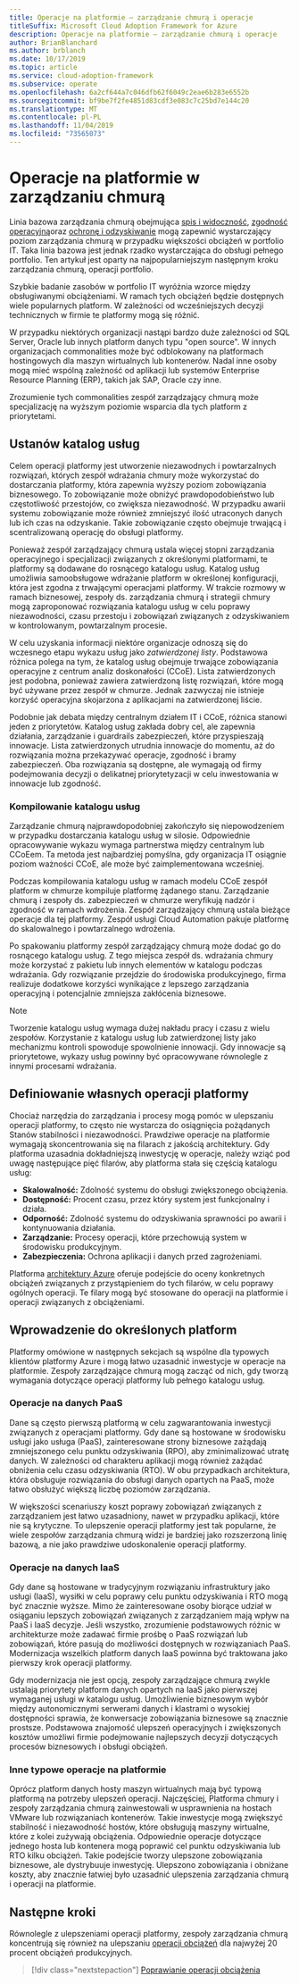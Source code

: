```yaml
---
title: Operacje na platformie — zarządzanie chmurą i operacje
titleSuffix: Microsoft Cloud Adoption Framework for Azure
description: Operacje na platformie — zarządzanie chmurą i operacje
author: BrianBlanchard
ms.author: brblanch
ms.date: 10/17/2019
ms.topic: article
ms.service: cloud-adoption-framework
ms.subservice: operate
ms.openlocfilehash: 6a2cf644a7c046dfb62f6049c2eae6b283e6552b
ms.sourcegitcommit: bf9be7f2fe4851d83cdf3e083c7c25bd7e144c20
ms.translationtype: MT
ms.contentlocale: pl-PL
ms.lasthandoff: 11/04/2019
ms.locfileid: "73565073"
---
```

# <a name="platform-operations-in-cloud-management"></a>Operacje na platformie w zarządzaniu chmurą

Linia bazowa zarządzania chmurą obejmująca [spis i widoczność](./inventory.md), [zgodność operacyjną](./operational-compliance.md)oraz [ochronę i odzyskiwanie](./protect.md) mogą zapewnić wystarczający poziom zarządzania chmurą w przypadku większości obciążeń w portfolio IT. Taka linia bazowa jest jednak rzadko wystarczająca do obsługi pełnego portfolio. Ten artykuł jest oparty na najpopularniejszym następnym kroku zarządzania chmurą, operacji portfolio.

Szybkie badanie zasobów w portfolio IT wyróżnia wzorce między obsługiwanymi obciążeniami. W ramach tych obciążeń będzie dostępnych wiele popularnych platform. W zależności od wcześniejszych decyzji technicznych w firmie te platformy mogą się różnić.

W przypadku niektórych organizacji nastąpi bardzo duże zależności od SQL Server, Oracle lub innych platform danych typu "open source". W innych organizacjach commonalities może być odblokowany na platformach hostingowych dla maszyn wirtualnych lub kontenerów. Nadal inne osoby mogą mieć wspólną zależność od aplikacji lub systemów Enterprise Resource Planning (ERP), takich jak SAP, Oracle czy inne.

Zrozumienie tych commonalities zespół zarządzający chmurą może specjalizację na wyższym poziomie wsparcia dla tych platform z priorytetami.

## <a name="establish-a-service-catalog"></a>Ustanów katalog usług

Celem operacji platformy jest utworzenie niezawodnych i powtarzalnych rozwiązań, których zespół wdrażania chmury może wykorzystać do dostarczania platformy, która zapewnia wyższy poziom zobowiązania biznesowego. To zobowiązanie może obniżyć prawdopodobieństwo lub częstotliwość przestojów, co zwiększa niezawodność. W przypadku awarii systemu zobowiązanie może również zmniejszyć ilość utraconych danych lub ich czas na odzyskanie. Takie zobowiązanie często obejmuje trwającą i scentralizowaną operację do obsługi platformy.

Ponieważ zespół zarządzający chmurą ustala więcej stopni zarządzania operacyjnego i specjalizacji związanych z określonymi platformami, te platformy są dodawane do rosnącego katalogu usług. Katalog usług umożliwia samoobsługowe wdrażanie platform w określonej konfiguracji, która jest zgodna z trwającymi operacjami platformy. W trakcie rozmowy w ramach biznesowej, zespoły ds. zarządzania chmurą i strategii chmury mogą zaproponować rozwiązania katalogu usług w celu poprawy niezawodności, czasu przestoju i zobowiązań związanych z odzyskiwaniem w kontrolowanym, powtarzalnym procesie.

W celu uzyskania informacji niektóre organizacje odnoszą się do wczesnego etapu wykazu usług jako _zatwierdzonej listy_. Podstawowa różnica polega na tym, że katalog usług obejmuje trwające zobowiązania operacyjne z centrum analiz doskonałości (CCoE). Lista zatwierdzonych jest podobna, ponieważ zawiera zatwierdzoną listę rozwiązań, które mogą być używane przez zespół w chmurze. Jednak zazwyczaj nie istnieje korzyść operacyjna skojarzona z aplikacjami na zatwierdzonej liście.

Podobnie jak debata między centralnym działem IT i CCoE, różnica stanowi jeden z priorytetów. Katalog usług zakłada dobry cel, ale zapewnia działania, zarządzanie i guardrails zabezpieczeń, które przyspieszają innowacje. Lista zatwierdzonych utrudnia innowacje do momentu, aż do rozwiązania można przekazywać operacje, zgodność i bramy zabezpieczeń. Oba rozwiązania są dostępne, ale wymagają od firmy podejmowania decyzji o delikatnej priorytetyzacji w celu inwestowania w innowacje lub zgodność.

### <a name="build-the-service-catalog"></a>Kompilowanie katalogu usług

Zarządzanie chmurą najprawdopodobniej zakończyło się niepowodzeniem w przypadku dostarczania katalogu usług w silosie. Odpowiednie opracowywanie wykazu wymaga partnerstwa między centralnym lub CCoEem. Ta metoda jest najbardziej pomyślna, gdy organizacja IT osiągnie poziom ważności CCoE, ale może być zaimplementowana wcześniej.

Podczas kompilowania katalogu usług w ramach modelu CCoE zespół platform w chmurze kompiluje platformę żądanego stanu. Zarządzanie chmurą i zespoły ds. zabezpieczeń w chmurze weryfikują nadzór i zgodność w ramach wdrożenia. Zespół zarządzający chmurą ustala bieżące operacje dla tej platformy. Zespół usługi Cloud Automation pakuje platformę do skalowalnego i powtarzalnego wdrożenia.

Po spakowaniu platformy zespół zarządzający chmurą może dodać go do rosnącego katalogu usług. Z tego miejsca zespół ds. wdrażania chmury może korzystać z pakietu lub innych elementów w katalogu podczas wdrażania. Gdy rozwiązanie przejdzie do środowiska produkcyjnego, firma realizuje dodatkowe korzyści wynikające z lepszego zarządzania operacyjną i potencjalnie zmniejsza zakłócenia biznesowe.

> [!NOTE]
> Tworzenie katalogu usług wymaga dużej nakładu pracy i czasu z wielu zespołów. Korzystanie z katalogu usług lub zatwierdzonej listy jako mechanizmu kontroli spowoduje spowolnienie innowacji. Gdy innowacje są priorytetowe, wykazy usług powinny być opracowywane równolegle z innymi procesami wdrażania.

## <a name="define-your-own-platform-operations"></a>Definiowanie własnych operacji platformy

Chociaż narzędzia do zarządzania i procesy mogą pomóc w ulepszaniu operacji platformy, to często nie wystarcza do osiągnięcia pożądanych Stanów stabilności i niezawodności. Prawdziwe operacje na platformie wymagają skoncentrowania się na filarach z jakością architektury. Gdy platforma uzasadnia dokładniejszą inwestycję w operacje, należy wziąć pod uwagę następujące pięć filarów, aby platforma stała się częścią katalogu usług:

- **Skalowalność:** Zdolność systemu do obsługi zwiększonego obciążenia.
- **Dostępność:** Procent czasu, przez który system jest funkcjonalny i działa.
- **Odporność:** Zdolność systemu do odzyskiwania sprawności po awarii i kontynuowania działania.
- **Zarządzanie:** Procesy operacji, które przechowują system w środowisku produkcyjnym.
- **Zabezpieczenia:** Ochrona aplikacji i danych przed zagrożeniami.

Platforma [architektury Azure](https://docs.microsoft.com/azure/architecture/guide/pillars) oferuje podejście do oceny konkretnych obciążeń związanych z przystąpieniem do tych filarów, w celu poprawy ogólnych operacji. Te filary mogą być stosowane do operacji na platformie i operacji związanych z obciążeniami.

## <a name="get-started-with-specific-platforms"></a>Wprowadzenie do określonych platform

Platformy omówione w następnych sekcjach są wspólne dla typowych klientów platformy Azure i mogą łatwo uzasadnić inwestycje w operacje na platformie. Zespoły zarządzające chmurą mogą zacząć od nich, gdy tworzą wymagania dotyczące operacji platformy lub pełnego katalogu usług.

### <a name="paas-data-operations"></a>Operacje na danych PaaS

Dane są często pierwszą platformą w celu zagwarantowania inwestycji związanych z operacjami platformy. Gdy dane są hostowane w środowisku usługi jako usługa (PaaS), zainteresowane strony biznesowe zażądają zmniejszonego celu punktu odzyskiwania (RPO), aby zminimalizować utratę danych. W zależności od charakteru aplikacji mogą również zażądać obniżenia celu czasu odzyskiwania (RTO). W obu przypadkach architektura, która obsługuje rozwiązania do obsługi danych opartych na PaaS, może łatwo obsłużyć większą liczbę poziomów zarządzania.

W większości scenariuszy koszt poprawy zobowiązań związanych z zarządzaniem jest łatwo uzasadniony, nawet w przypadku aplikacji, które nie są krytyczne. To ulepszenie operacji platformy jest tak popularne, że wiele zespołów zarządzania chmurą widzi je bardziej jako rozszerzoną linię bazową, a nie jako prawdziwe udoskonalenie operacji platformy.

### <a name="iaas-data-operations"></a>Operacje na danych IaaS

Gdy dane są hostowane w tradycyjnym rozwiązaniu infrastruktury jako usługi (IaaS), wysiłki w celu poprawy celu punktu odzyskiwania i RTO mogą być znacznie wyższe. Mimo że zainteresowane osoby biorące udział w osiąganiu lepszych zobowiązań związanych z zarządzaniem mają wpływ na PaaS i IaaS decyzje. Jeśli wszystko, zrozumienie podstawowych różnic w architekturze może zadawać firmie prośbę o PaaS rozwiązań lub zobowiązań, które pasują do możliwości dostępnych w rozwiązaniach PaaS. Modernizacja wszelkich platform danych IaaS powinna być traktowana jako pierwszy krok operacji platformy.

Gdy modernizacja nie jest opcją, zespoły zarządzające chmurą zwykle ustalają priorytety platform danych opartych na IaaS jako pierwszej wymaganej usługi w katalogu usług. Umożliwienie biznesowym wybór między autonomicznymi serwerami danych i klastrami o wysokiej dostępności sprawia, że konwersacje zobowiązania biznesowe są znacznie prostsze. Podstawowa znajomość ulepszeń operacyjnych i zwiększonych kosztów umożliwi firmie podejmowanie najlepszych decyzji dotyczących procesów biznesowych i obsługi obciążeń.

### <a name="other-common-platform-operations"></a>Inne typowe operacje na platformie

Oprócz platform danych hosty maszyn wirtualnych mają być typową platformą na potrzeby ulepszeń operacji. Najczęściej, Platforma chmury i zespoły zarządzania chmurą zainwestowali w usprawnienia na hostach VMware lub rozwiązaniach kontenerów. Takie inwestycje mogą zwiększyć stabilność i niezawodność hostów, które obsługują maszyny wirtualne, które z kolei zużywają obciążenia. Odpowiednie operacje dotyczące jednego hosta lub kontenera mogą poprawić cel punktu odzyskiwania lub RTO kilku obciążeń. Takie podejście tworzy ulepszone zobowiązania biznesowe, ale dystrybuuje inwestycję. Ulepszono zobowiązania i obniżane koszty, aby znacznie łatwiej było uzasadnić ulepszenia zarządzania chmurą i operacji na platformie.

## <a name="next-steps"></a>Następne kroki

Równolegle z ulepszeniami operacji platformy, zespoły zarządzania chmurą koncentrują się również na ulepszaniu [operacji obciążeń](./workload.md) dla najwyżej 20 procent obciążeń produkcyjnych.

> [!div class="nextstepaction"]
> [Poprawianie operacji obciążenia](./workload.md)
